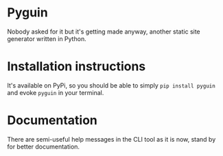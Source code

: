 # Pyguin
Nobody asked for it but it's getting made anyway, another static site generator written in Python.

# Installation instructions 
It's available on PyPi, so you should be able to simply 
```pip install pyguin```
and evoke ```pyguin``` in your terminal. 
# Documentation 
There are semi-useful help messages in the CLI tool as it is now, stand by for better documentation.